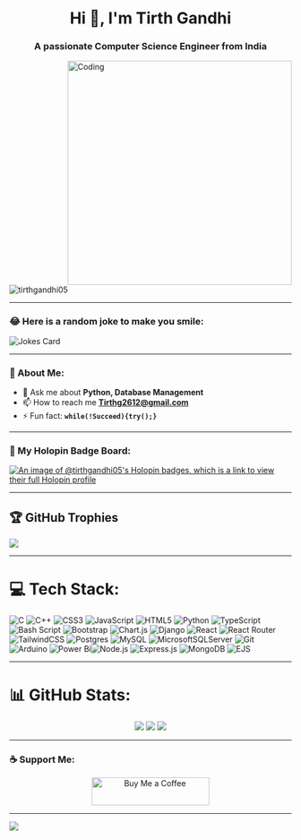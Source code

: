 <h1 align="center">Hi 👋, I'm Tirth Gandhi</h1>
<h3 align="center">A passionate Computer Science Engineer from India</h3>
<img align="right" alt="Coding" width="400" src="https://i.pinimg.com/originals/06/60/ef/0660efe82fa3da42ed56eef013171835.gif">

<p align="left"> 
  <img src="https://komarev.com/ghpvc/?username=tirthgandhi05&label=Profile%20views&color=0e75b6&style=flat" alt="tirthgandhi05" />
</p>

---

### 😂 Here is a random joke to make you smile:
![Jokes Card](https://readme-jokes.vercel.app/api)

---

### 💬 About Me:
- 💬 Ask me about **Python, Database Management**
- 📫 How to reach me **Tirthg2612@gmail.com**
- ⚡ Fun fact: **`while(!Succeed){try();}`**

---

### 🌟 My Holopin Badge Board:
[![An image of @tirthgandhi05's Holopin badges, which is a link to view their full Holopin profile](https://holopin.me/tirthgandhi05)](https://holopin.io/@tirthgandhi05)

---

## 🏆 GitHub Trophies
![](https://github-profile-trophy.vercel.app/?username=Tirthgandhi05&theme=radical&no-frame=false&no-bg=false&margin-w=4)

---

# 💻 Tech Stack:
![C](https://img.shields.io/badge/c-%2300599C.svg?style=for-the-badge&logo=c&logoColor=white) ![C++](https://img.shields.io/badge/c++-%2300599C.svg?style=for-the-badge&logo=c%2B%2B&logoColor=white) ![CSS3](https://img.shields.io/badge/css3-%231572B6.svg?style=for-the-badge&logo=css3&logoColor=white) ![JavaScript](https://img.shields.io/badge/javascript-%23323330.svg?style=for-the-badge&logo=javascript&logoColor=%23F7DF1E) ![HTML5](https://img.shields.io/badge/html5-%23E34F26.svg?style=for-the-badge&logo=html5&logoColor=white) ![Python](https://img.shields.io/badge/python-3670A0?style=for-the-badge&logo=python&logoColor=ffdd54) ![TypeScript](https://img.shields.io/badge/typescript-%23007ACC.svg?style=for-the-badge&logo=typescript&logoColor=white) ![Bash Script](https://img.shields.io/badge/bash_script-%23121011.svg?style=for-the-badge&logo=gnu-bash&logoColor=white) ![Bootstrap](https://img.shields.io/badge/bootstrap-%238511FA.svg?style=for-the-badge&logo=bootstrap&logoColor=white) ![Chart.js](https://img.shields.io/badge/chart.js-F5788D.svg?style=for-the-badge&logo=chart.js&logoColor=white) ![Django](https://img.shields.io/badge/django-%23092E20.svg?style=for-the-badge&logo=django&logoColor=white) ![React](https://img.shields.io/badge/react-%2320232a.svg?style=for-the-badge&logo=react&logoColor=%2361DAFB) ![React Router](https://img.shields.io/badge/React_Router-CA4245?style=for-the-badge&logo=react-router&logoColor=white) ![TailwindCSS](https://img.shields.io/badge/tailwindcss-%2338B2AC.svg?style=for-the-badge&logo=tailwind-css&logoColor=white) ![Postgres](https://img.shields.io/badge/postgres-%23316192.svg?style=for-the-badge&logo=postgresql&logoColor=white) ![MySQL](https://img.shields.io/badge/mysql-4479A1.svg?style=for-the-badge&logo=mysql&logoColor=white) ![MicrosoftSQLServer](https://img.shields.io/badge/Microsoft%20SQL%20Server-CC2927?style=for-the-badge&logo=microsoft%20sql%20server&logoColor=white) ![Git](https://img.shields.io/badge/git-%23F05033.svg?style=for-the-badge&logo=git&logoColor=white) ![Arduino](https://img.shields.io/badge/-Arduino-00979D?style=for-the-badge&logo=Arduino&logoColor=white) ![Power Bi](https://img.shields.io/badge/power_bi-F2C811?style=for-the-badge&logo=powerbi&logoColor=black)![Node.js](https://img.shields.io/badge/Node.js-339933?style=for-the-badge&logo=nodedotjs&logoColor=white) ![Express.js](https://img.shields.io/badge/Express.js-000000?style=for-the-badge&logo=express&logoColor=white) ![MongoDB](https://img.shields.io/badge/MongoDB-47A248?style=for-the-badge&logo=mongodb&logoColor=white) ![EJS](https://img.shields.io/badge/EJS-B4CA65?style=for-the-badge&logo=ejs&logoColor=black)

---

# 📊 GitHub Stats:
<div align="center">

  <img src="https://github-readme-stats.vercel.app/api?username=Tirthgandhi05&theme=codeSTACKr&hide_border=false&include_all_commits=true&count_private=true" />
  
  <img src="https://nirzak-streak-stats.vercel.app/?user=Tirthgandhi05&theme=codeSTACKr&hide_border=false" />
  
  <img src="https://github-readme-stats.vercel.app/api/top-langs/?username=Tirthgandhi05&theme=codeSTACKr&hide_border=false&include_all_commits=true&count_private=true&layout=compact" />

</div>

---

### ☕ Support Me:
<p align="center">
  <a href="https://www.buymeacoffee.com/tirthgandhi05"> 
    <img align="center" src="https://cdn.buymeacoffee.com/buttons/v2/default-yellow.png" height="50" width="210" alt="Buy Me a Coffee" />
  </a>
</p>

---
[![](https://visitcount.itsvg.in/api?id=Tirthgandhi05&icon=0&color=0)](https://visitcount.itsvg.in)

<!-- Proudly created with GPRM ( https://gprm.itsvg.in ) -->
